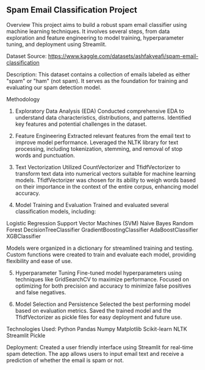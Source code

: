 ## Spam Email Classification Project
Overview
This project aims to build a robust spam email classifier using machine learning techniques. It involves several steps, from data exploration and feature engineering to model training, hyperparameter tuning, and deployment using Streamlit.

Dataset
Source: https://www.kaggle.com/datasets/ashfakyeafi/spam-email-classification

Description: This dataset contains a collection of emails labeled as either "spam" or "ham" (not spam). It serves as the foundation for training and evaluating our spam detection model.

Methodology
1. Exploratory Data Analysis (EDA)
Conducted comprehensive EDA to understand data characteristics, distributions, and patterns.
Identified key features and potential challenges in the dataset.

2. Feature Engineering
Extracted relevant features from the email text to improve model performance.
Leveraged the NLTK library for text processing, including tokenization, stemming, and removal of stop words and punctuation.

3. Text Vectorization
Utilized CountVectorizer and TfidfVectorizer to transform text data into numerical vectors suitable for machine learning models.
TfidfVectorizer was chosen for its ability to weigh words based on their importance in the context of the entire corpus, enhancing model accuracy.

4. Model Training and Evaluation
Trained and evaluated several classification models, including:

Logistic Regression
Support Vector Machines (SVM)
Naive Bayes
Random Forest
DecisionTreeClassifier
GradientBoostingClassifier
AdaBoostClassifier
XGBClassifier

Models were organized in a dictionary for streamlined training and testing.
Custom functions were created to train and evaluate each model, providing flexibility and ease of use.

5. Hyperparameter Tuning
Fine-tuned model hyperparameters using techniques like GridSearchCV to maximize performance.
Focused on optimizing for both precision and accuracy to minimize false positives and false negatives.

6. Model Selection and Persistence
Selected the best performing model based on evaluation metrics.
Saved the trained model and the TfidfVectorizer as pickle files for easy deployment and future use.

Technologies Used:
Python
Pandas
Numpy
Matplotlib
Scikit-learn
NLTK
Streamlit
Pickle

Deployment:
Created a user friendly interface using Streamlit for real-time spam detection.
The app allows users to input email text and receive a prediction of whether the email is spam or not.